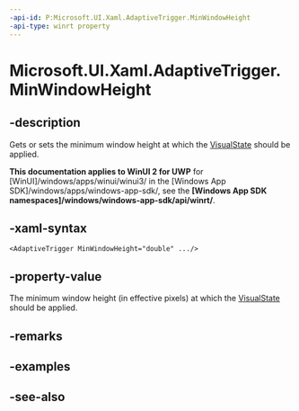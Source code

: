 ```yaml
---
-api-id: P:Microsoft.UI.Xaml.AdaptiveTrigger.MinWindowHeight
-api-type: winrt property
---
```


<!-- Property syntax
public double MinWindowHeight { get;  set; }
-->

# Microsoft.UI.Xaml.AdaptiveTrigger.MinWindowHeight

## -description
Gets or sets the minimum window height at which the [VisualState](visualstate.md) should be applied.

**This documentation applies to WinUI 2 for UWP** for [WinUI]/windows/apps/winui/winui3/ in the [Windows App SDK]/windows/apps/windows-app-sdk/, see the **[Windows App SDK namespaces]/windows/windows-app-sdk/api/winrt/**.

## -xaml-syntax
```xaml
<AdaptiveTrigger MinWindowHeight="double" .../>
```


## -property-value
The minimum window height (in effective pixels) at which the [VisualState](visualstate.md) should be applied.

## -remarks

## -examples

## -see-also
